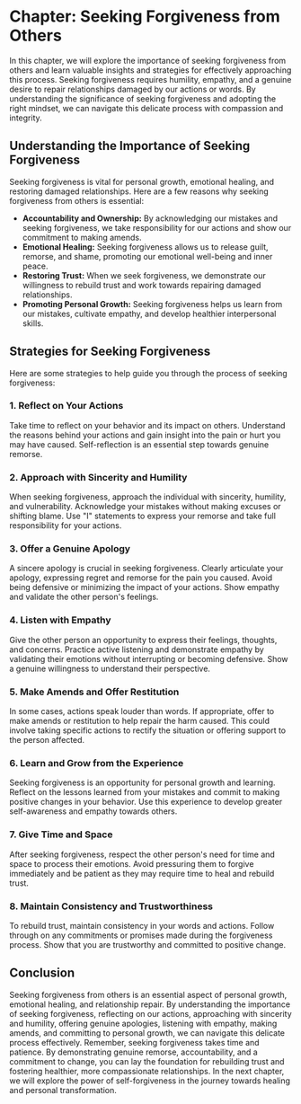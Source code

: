 Chapter: Seeking Forgiveness from Others
========================================

In this chapter, we will explore the importance of seeking forgiveness from others and learn valuable insights and strategies for effectively approaching this process. Seeking forgiveness requires humility, empathy, and a genuine desire to repair relationships damaged by our actions or words. By understanding the significance of seeking forgiveness and adopting the right mindset, we can navigate this delicate process with compassion and integrity.

Understanding the Importance of Seeking Forgiveness
---------------------------------------------------

Seeking forgiveness is vital for personal growth, emotional healing, and restoring damaged relationships. Here are a few reasons why seeking forgiveness from others is essential:

* **Accountability and Ownership:** By acknowledging our mistakes and seeking forgiveness, we take responsibility for our actions and show our commitment to making amends.
* **Emotional Healing:** Seeking forgiveness allows us to release guilt, remorse, and shame, promoting our emotional well-being and inner peace.
* **Restoring Trust:** When we seek forgiveness, we demonstrate our willingness to rebuild trust and work towards repairing damaged relationships.
* **Promoting Personal Growth:** Seeking forgiveness helps us learn from our mistakes, cultivate empathy, and develop healthier interpersonal skills.

Strategies for Seeking Forgiveness
----------------------------------

Here are some strategies to help guide you through the process of seeking forgiveness:

### 1. Reflect on Your Actions

Take time to reflect on your behavior and its impact on others. Understand the reasons behind your actions and gain insight into the pain or hurt you may have caused. Self-reflection is an essential step towards genuine remorse.

### 2. Approach with Sincerity and Humility

When seeking forgiveness, approach the individual with sincerity, humility, and vulnerability. Acknowledge your mistakes without making excuses or shifting blame. Use "I" statements to express your remorse and take full responsibility for your actions.

### 3. Offer a Genuine Apology

A sincere apology is crucial in seeking forgiveness. Clearly articulate your apology, expressing regret and remorse for the pain you caused. Avoid being defensive or minimizing the impact of your actions. Show empathy and validate the other person's feelings.

### 4. Listen with Empathy

Give the other person an opportunity to express their feelings, thoughts, and concerns. Practice active listening and demonstrate empathy by validating their emotions without interrupting or becoming defensive. Show a genuine willingness to understand their perspective.

### 5. Make Amends and Offer Restitution

In some cases, actions speak louder than words. If appropriate, offer to make amends or restitution to help repair the harm caused. This could involve taking specific actions to rectify the situation or offering support to the person affected.

### 6. Learn and Grow from the Experience

Seeking forgiveness is an opportunity for personal growth and learning. Reflect on the lessons learned from your mistakes and commit to making positive changes in your behavior. Use this experience to develop greater self-awareness and empathy towards others.

### 7. Give Time and Space

After seeking forgiveness, respect the other person's need for time and space to process their emotions. Avoid pressuring them to forgive immediately and be patient as they may require time to heal and rebuild trust.

### 8. Maintain Consistency and Trustworthiness

To rebuild trust, maintain consistency in your words and actions. Follow through on any commitments or promises made during the forgiveness process. Show that you are trustworthy and committed to positive change.

Conclusion
----------

Seeking forgiveness from others is an essential aspect of personal growth, emotional healing, and relationship repair. By understanding the importance of seeking forgiveness, reflecting on our actions, approaching with sincerity and humility, offering genuine apologies, listening with empathy, making amends, and committing to personal growth, we can navigate this delicate process effectively. Remember, seeking forgiveness takes time and patience. By demonstrating genuine remorse, accountability, and a commitment to change, you can lay the foundation for rebuilding trust and fostering healthier, more compassionate relationships. In the next chapter, we will explore the power of self-forgiveness in the journey towards healing and personal transformation.
